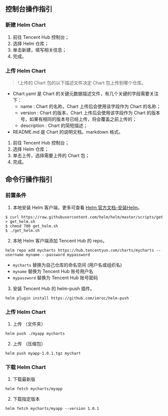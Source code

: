 ## 控制台操作指引
### 新建 Helm Chart
1. 前往 Tencent Hub 控制台；
2. 选择 Helm 仓库；
3. 单击新建，填写相关信息；
4. 完成。

### 上传 Helm Chart

>!上传的 Chart 包的以下描述文件决定 Chart 包上传到哪个仓库。
- Chart.yaml 是 Chart 的关键元数据描述文件，有几个关键的字段需要关注下：
  - name : Chart 的名称，Chart 上传后会使用该字段作为 Chart 的名称；
  - version : Chart 的版本，Chart 上传后会使用该字段作为 Chart 的版本号，如果有相同的版本号已经上传，将会覆盖之前上传的；
  - description : Chart 的简短描述；
- README.md 是 Chart 的说明文档，markdown 格式。

1. 前往 Tencent Hub 控制台；
2. 选择 Helm 仓库；
3. 单击上传，选择需要上传的 Chart 包；
4. 完成。



## 命令行操作指引
### 前置条件
1. 本地安装 Helm 客户端，更多可查看 [Helm 官方文档-安装Helm](https://docs.helm.sh/using_helm/#installing-helm)。
```shell
$ curl https://raw.githubusercontent.com/helm/helm/master/scripts/get > get_helm.sh
$ chmod 700 get_helm.sh
$ ./get_helm.sh
```

2. 本地 Helm 客户端添加 Tencent Hub 的 repo。
```shell
helm repo add mycharts https://hub.tencentyun.com/charts/mycharts --username myname --password mypassword
```
   - `mycharts` 替换为自己仓库的命名空间 (用户名或组织名)
   - `myname` 替换为 Tencent Hub 账号用户名
   - `mypassword` 替换为 Tencent Hub 账号密码

3. 安装 Tencent Hub 的 helm-push 插件。
```shell
helm plugin install https://github.com/imroc/helm-push
```

### 上传 Helm Chart
1. 上传 （文件夹）
```shell
helm push ./myapp mycharts
```

2. 上传 （压缩包）
```shell
helm push myapp-1.0.1.tgz mychart
```

### 下载 Helm Chart
1. 下载最新版
```shell
helm fetch mycharts/myapp
```

2. 下载指定版本
```shell
helm fetch mycharts/myapp --version 1.0.1
```










